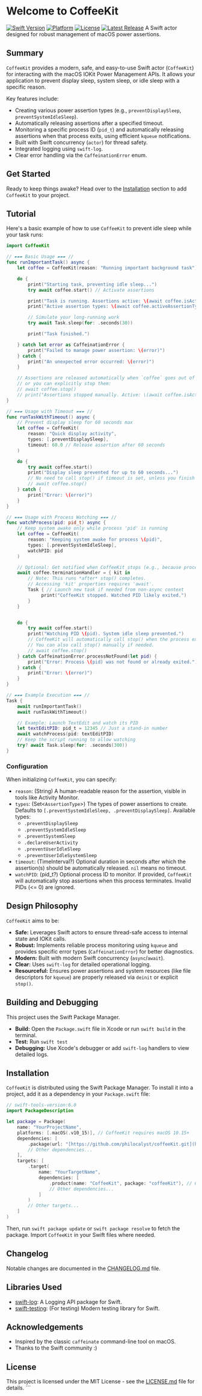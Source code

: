 # Welcome to CoffeeKit

[![Swift Version](https://img.shields.io/badge/Swift-6.0-orange.svg)](https://swift.org)
[![Platform](https://img.shields.io/badge/platform-macOS%2010.15%2B-lightgrey.svg)](https://developer.apple.com/macOS)
[![License](https://img.shields.io/badge/License-MIT-blue.svg)](LICENSE) [![Latest Release](https://img.shields.io/github/v/release/philocalyst/coffeeKit?include_prereleases)](https://github.com/philocalyst/coffeeKit/releases) A Swift actor designed for robust management of macOS power assertions.

## Summary

`CoffeeKit` provides a modern, safe, and easy-to-use Swift actor (`CoffeeKit`) for interacting with the macOS IOKit Power Management APIs. It allows your application to prevent display sleep, system sleep, or idle sleep with a specific reason.

Key features include:
* Creating various power assertion types (e.g., `preventDisplaySleep`, `preventSystemIdleSleep`).
* Automatically releasing assertions after a specified timeout.
* Monitoring a specific process ID (`pid_t`) and automatically releasing assertions when that process exits, using efficient `kqueue` notifications.
* Built with Swift concurrency (`actor`) for thread safety.
* Integrated logging using `swift-log`.
* Clear error handling via the `CaffeinationError` enum.

## Get Started

Ready to keep things awake? Head over to the [Installation](#installation) section to add `CoffeeKit` to your project.

## Tutorial

Here's a basic example of how to use `CoffeeKit` to prevent idle sleep while your task runs:

```swift
import CoffeeKit

// ▰▰▰ Basic Usage ▰▰▰ //
func runImportantTask() async {
    let coffee = CoffeeKit(reason: "Running important background task")

    do {
        print("Starting task, preventing idle sleep...")
        try await coffee.start() // Activate assertions

        print("Task is running. Assertions active: \(await coffee.isActive)")
        print("Active assertion types: \(await coffee.activeAssertionTypes)")

        // Simulate your long-running work
        try await Task.sleep(for: .seconds(30))

        print("Task finished.")

    } catch let error as CaffeinationError {
        print("Failed to manage power assertion: \(error)")
    } catch {
        print("An unexpected error occurred: \(error)")
    }

    // Assertions are released automatically when `coffee` goes out of scope (deinit)
    // or you can explicitly stop them:
    // await coffee.stop()
    // print("Assertions stopped manually. Active: \(await coffee.isActive)")
}

// ▰▰▰ Usage with Timeout ▰▰▰ //
func runTaskWithTimeout() async {
    // Prevent display sleep for 60 seconds max
    let coffee = CoffeeKit(
        reason: "Quick display activity",
        types: [.preventDisplaySleep],
        timeout: 60.0 // Release assertion after 60 seconds
    )

    do {
        try await coffee.start()
        print("Display sleep prevented for up to 60 seconds...")
        // No need to call stop() if timeout is set, unless you finish early
        // await coffee.stop()
    } catch {
        print("Error: \(error)")
    }
}

// ▰▰▰ Usage with Process Watching ▰▰▰ //
func watchProcess(pid: pid_t) async {
    // Keep system awake only while process 'pid' is running
    let coffee = CoffeeKit(
        reason: "Keeping system awake for process \(pid)",
        types: [.preventSystemIdleSleep],
        watchPID: pid
    )

    // Optional: Get notified when CoffeeKit stops (e.g., because process ended)
    await coffee.terminationHandler = { kit in
        // Note: This runs *after* stop() completes.
        // Accessing 'kit' properties requires 'await'.
        Task { // Launch new task if needed from non-async context
             print("CoffeeKit stopped. Watched PID likely exited.")
        }
    }


    do {
        try await coffee.start()
        print("Watching PID \(pid). System idle sleep prevented.")
        // CoffeeKit will automatically call stop() when the process exits.
        // You can also call stop() manually if needed.
        // await coffee.stop()
    } catch CaffeinationError.processNotFound(let pid) {
        print("Error: Process \(pid) was not found or already exited.")
    } catch {
        print("Error: \(error)")
    }
}

// ▰▰▰ Example Execution ▰▰▰ //
Task {
    await runImportantTask()
    await runTaskWithTimeout()

    // Example: Launch TextEdit and watch its PID
    let textEditPID: pid_t = 12345 // Just a stand-in number
    await watchProcess(pid: textEditPID)
    // Keep the script running to allow watching
    try? await Task.sleep(for: .seconds(300))
}
````

### Configuration

When initializing `CoffeeKit`, you can specify:

  * `reason`: (String) A human-readable reason for the assertion, visible in tools like Activity Monitor.
  * `types`: (Set\<`AssertionType`\>) The types of power assertions to create. Defaults to `[.preventSystemIdleSleep, .preventDisplaySleep]`. Available types:
      * `.preventDisplaySleep`
      * `.preventSystemIdleSleep`
      * `.preventSystemSleep` 
      * `.declareUserActivity`
      * `.preventUserIdleSleep`
      * `.preventUserIdleSystemSleep`
  * `timeout`: (TimeInterval?) Optional duration in seconds after which the assertion(s) should be automatically released. `nil` means no timeout.
  * `watchPID`: (pid\_t?) Optional process ID to monitor. If provided, `CoffeeKit` will automatically stop assertions when this process terminates. Invalid PIDs (\<= 0) are ignored.

## Design Philosophy

`CoffeeKit` aims to be:

  * **Safe:** Leverages Swift actors to ensure thread-safe access to internal state and IOKit calls.
  * **Robust:** Implements reliable process monitoring using `kqueue` and provides specific error types (`CaffeinationError`) for better diagnostics.
  * **Modern:** Built with modern Swift concurrency (`async`/`await`).
  * **Clear:** Uses `swift-log` for detailed operational logging.
  * **Resourceful:** Ensures power assertions and system resources (like file descriptors for `kqueue`) are properly released via `deinit` or explicit `stop()`.

## Building and Debugging

This project uses the Swift Package Manager.

  * **Build:** Open the `Package.swift` file in Xcode or run `swift build` in the terminal.
  * **Test:** Run `swift test`
  * **Debugging:** Use Xcode's debugger or add `swift-log` handlers to view detailed logs.

## Installation

`CoffeeKit` is distributed using the Swift Package Manager. To install it into a project, add it as a dependency in your `Package.swift` file:

```swift
// swift-tools-version:6.0
import PackageDescription

let package = Package(
    name: "YourProjectName",
    platforms: [.macOS(.v10_15)], // CoffeeKit requires macOS 10.15+
    dependencies: [
        .package(url: "[https://github.com/philocalyst/coffeeKit.git](https://github.com/philocalyst/coffeeKit.git)", from: "0.1.0") // Replace with desired version or branch
        // Other dependencies...
    ],
    targets: [
        .target(
            name: "YourTargetName",
            dependencies: [
                .product(name: "CoffeeKit", package: "coffeeKit"), // Corrected product name
                // Other dependencies...
            ]
        )
        // Other targets...
    ]
)
```

Then, run `swift package update` or `swift package resolve` to fetch the package. Import `CoffeeKit` in your Swift files where needed.

## Changelog

Notable changes are documented in the [CHANGELOG.md](CHANGELOG.md) file.

## Libraries Used

  * [swift-log](https://github.com/apple/swift-log): A Logging API package for Swift.
  * [swift-testing](https://www.google.com/search?q=https://github.com/apple/swift-testing): (For testing) Modern testing library for Swift.

## Acknowledgements

  * Inspired by the classic `caffeinate` command-line tool on macOS.
  * Thanks to the Swift community :)

## License

This project is licensed under the MIT License - see the [LICENSE.md](LICENSE.md) file for details. \`\`\`
